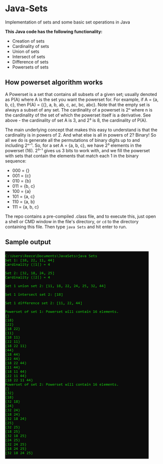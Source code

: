 # Java-Sets
Implementation of sets and some basic set operations in Java

**This Java code has the following functionality:**

* Creation of sets
* Cardinality of sets
* Union of sets
* Intersect of sets
* Difference of sets
* Powersets of sets



## How powerset algorithm works ##
A Powerset is a set that contains all subsets of a given set; usually denoted as P(A) where A is the set you want the powerset for.
For example, if A = {a, b, c}, then P(A) = {{}, a, b, ab, c, ac, bc, abc}. Note that the empty set is always a subset of any set.
The cardinality of a powerset is 2ⁿ where n is the cardinality of the set of which the powerset itself is a derivative. See above - the cardinality of set A is 3, and 2³ is 8, the cardinality of P(A). 

The main underlying concept that makes this easy to understand is that the cardinality is in powers of 2. And what else is all in powers of 2? Binary! So all we do is generate all the permutations of binary digits up to and including 2ⁿ⁻¹. So, for a set A = {a, b, c}, we have 2³ elements in the powerset (16). 2³⁻¹ gives us 3 bits to work with, and we fill the powerset with sets that contain the elements that match each 1 in the binary sequence: 
* 000 = {}
* 001 = {c}
* 010 = {b}
* 011 = {b, c}
* 100 = {a}
* 101 = {a, c}
* 110 = {a, b}
* 111 = {a, b, c}

The repo contains a pre-compiled .class file, and to execute this, just open a shell or CMD window in the file's directory, or `cd` to the directory containing this file. 
Then type `java Sets` and hit enter to run.

## Sample output ##
![alt text](https://raw.githubusercontent.com/Reeceeboii/Java-Sets/master/img/output.PNG)

